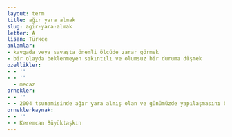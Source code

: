 ```yaml
---
layout: term
title: ağır yara almak
slug: agir-yara-almak
letter: A
lisan: Türkçe
anlamlar:
- kavgada veya savaşta önemli ölçüde zarar görmek
- bir olayda beklenmeyen sıkıntılı ve olumsuz bir duruma düşmek
ozellikler:
- - ''
- - ''
  - mecaz
ornekler:
- - ''
- - 2004 tsunamisinde ağır yara almış olan ve günümüzde yapılaşmasını büyük ölçüde tamamlamış olan bölgede konaklamak için bazı plajlar da bulunuyor.
orneklerkaynak:
- - ''
- - Keremcan Büyüktaşkın
---
```

